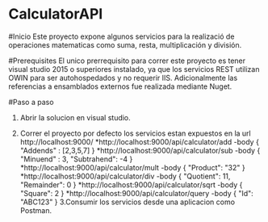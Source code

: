 # CalculatorAPI

#Inicio
Este proyecto expone algunos servicios para la realizació de operaciones matematicas como suma, resta, multiplicación y división.

#Prerequisites
El unico prerrequisito para correr este proyecto es tener visual studio 2015 o superiores instalado, ya que los servicios REST utilizan OWIN para ser autohospedados y no requerir IIS. Adicionalmente las referencias a ensamblados externos fue realizada mediante Nuget.

#Paso a paso
1. Abrir la solucion en visual studio.

2. Correr el proyecto por defecto los servicios estan expuestos en la url http://localhost:9000/
  *http://localhost:9000/api/calculator/add
    -body
      {
      "Addends" : [2,3,5,7]
      }
  *http://localhost:9000/api/calculator/sub
    -body
    {
    "Minuend" : 3,
    "Subtrahend": -4
    }
  *http://localhost:9000/api/calculator/mult
    -body
    {
    "Product": "32"
    }
  *http://localhost:9000/api/calculator/div
    -body
    {
    "Quotient": 11,
    "Remainder": 0
    }
  *http://localhost:9000/api/calculator/sqrt
    -body
    {
    "Square": 2
    }
  *http://localhost:9000/api/calculator/query
    -body
    {
    "Id": "ABC123"
    }
3.Consumir los servicios desde una aplicacion como Postman.

